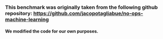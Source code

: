 ### This benchmark was originally taken from the following github repository: https://github.com/jacopotagliabue/no-ops-machine-learning
#### We modified the code for our own purposes.

